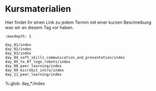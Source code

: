 # Kursmaterialien

Hier findet ihr einen Link zu jedem Termin mit einer kurzen
Beschreibung was wir an diesem Tag vor haben.


```{toctree}
:maxdepth: 1

day_01/index
day_02/index
day_03/index
day_04_soft_skills_communication_and_presentation/index
day_05_to_07_lego_robots/index
day_08_peer_learning/index
day_09_microbit_intro/index
day_11_peer_learning/index
```

%:glob: day_*/index
